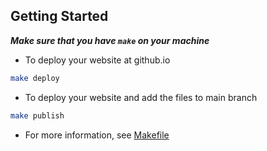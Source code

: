## Getting Started
***Make sure that you have `make` on your machine***
* To deploy your website at github.io
```bash
make deploy
```
* To deploy your website and add the files to main branch
```bash
make publish
```
* For more information, see [Makefile](../Makefile)
